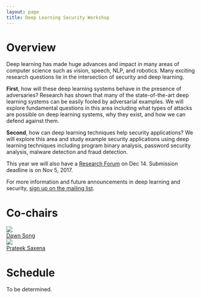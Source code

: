 ```yaml
---
layout: page
title: Deep Learning Security Workshop
---
```


# Overview

Deep learning has made huge advances and impact in many
areas of computer science such as vision, speech, NLP, and
robotics. Many exciting research questions lie in the
intersection of security and deep learning.

**First**, how will these deep learning systems behave in the
presence of adversaries? Research has shown that many of the
state-of-the-art deep learning systems can be easily fooled by
adversarial examples. We will explore fundamental questions in
this area including what types of attacks are possible on deep
learning systems, why they exist, and how we can defend
against them.

**Second**, how can deep learning techniques help security
applications? We will explore this area and study example
security applications using deep learning techniques including
program binary analysis, password security analysis, malware
detection and fraud detection.

This year we will also have a [Research Forum](forum.md) on Dec 14. Submission deadline is on Nov 5, 2017.

For more information and future announcements in deep learning and security, [sign up on the mailing list](https://groups.google.com/d/forum/deep-learning-security).

# Co-chairs

<div class="instructors">
     <div class="instructor">
       <a href="https://people.eecs.berkeley.edu/~dawnsong/">
         <div class="instructorphoto"><img src="https://people.eecs.berkeley.edu/~dawnsong/dawn-berkeley.jpg"/></div>
         <div>Dawn Song</div>
       </a>
     </div>
     <div class="instructor">
       <a href="http://www.comp.nus.edu.sg/~prateeks/">
         <div class="instructorphoto"><img src="http://www.cs.berkeley.edu/~prateeks/photo-2.jpg"/></div>
         <div>Prateek Saxena</div>
       </a>
     </div>
</div>

# Schedule

To be determined.
